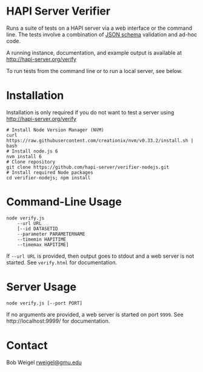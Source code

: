 # HAPI Server Verifier

Runs a suite of tests on a HAPI server via a web interface or the command line. The tests involve a combination of [JSON schema](https://github.com/hapi-server/verifier-nodejs/tree/master/schemas) validation and ad-hoc code.

A running instance, documentation, and example output is available at http://hapi-server.org/verify

To run tests from the command line or to run a local server, see below.

# Installation

Installation is only required if you do not want to test a server using http://hapi-server.org/verify

```
# Install Node Version Manager (NVM)
curl https://raw.githubusercontent.com/creationix/nvm/v0.33.2/install.sh | bash
# Install node.js 6
nvm install 6
# Clone repository
git clone https://github.com/hapi-server/verifier-nodejs.git
# Install required Node packages
cd verifier-nodejs; npm install
```

# Command-Line Usage

```
node verify.js 
	--url URL 
	[--id DATASETID 
	--parameter PARAMETERNAME 
	--timemin HAPITIME 
	--timemax HAPITIME]
```

If `--url URL` is provided, then output goes to stdout and a web server is not started. See `verify.html` for documentation.

# Server Usage

```
node verify.js [--port PORT]
```

If no arguments are provided, a web server is started on port `9999`. See http://localhost:9999/ for documentation.

# Contact

Bob Weigel <rweigel@gmu.edu>